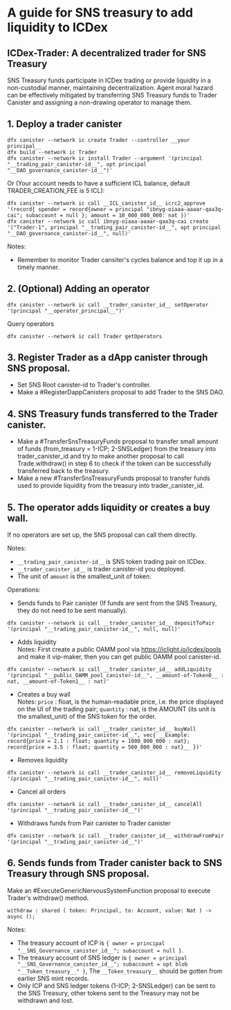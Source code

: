 # A guide for SNS treasury to add liquidity to ICDex

## ICDex-Trader: A decentralized trader for SNS Treasury

SNS Treasury funds participate in ICDex trading or provide liquidity in a non-custodial manner, maintaining decentralization. Agent moral hazard can be effectively mitigated by transferring SNS Treasury funds to Trader Canister and assigning a non-drawing operator to manage them. 

## 1. Deploy a trader canister

```
dfx canister --network ic create Trader --controller __your principal__
dfx build --network ic Trader
dfx canister --network ic install Trader --argument '(principal "__trading_pair_canister-id__", opt principal "__DAO_governance_canister-id__")'
```
Or (Your account needs to have a sufficient ICL balance, default TRADER_CREATION_FEE is 5 ICL): 
```
dfx canister --network ic call __ICL_canister_id__ icrc2_approve '(record{ spender = record{owner = principal "ibnyg-oiaaa-aaaar-qaa3q-cai"; subaccount = null }; amount = 10_000_000_000: nat })'
dfx canister --network ic call ibnyg-oiaaa-aaaar-qaa3q-cai create '("Trader-1", principal "__trading_pair_canister-id__", opt principal "__DAO_governance_canister-id__", null)'
```
Notes:
- Remember to monitor Trader cansiter's cycles balance and top it up in a timely manner.

## 2. (Optional) Adding an operator
```
dfx canister --network ic call __trader_canister_id__ setOperator '(principal "__operator_principal__")'
```
Query operators
```
dfx canister --network ic call Trader getOperators
```

## 3. Register Trader as a dApp canister through SNS proposal.

- Set SNS Root canister-id to Trader's controller.
- Make a #RegisterDappCanisters proposal to add Trader to the SNS DAO.

## 4. SNS Treasury funds transferred to the Trader canister.

- Make a #TransferSnsTreasuryFunds proposal to transfer small amount of funds (from_treasury = 1-ICP; 2-SNSLedger) from the treasury into trader_canister_id and try to make another proposal to call Trade.withdraw() in step 6 to check if the token can be successfully transferred back to the treasury.
- Make a new #TransferSnsTreasuryFunds proposal to transfer funds used to provide liquidity from the treasury into trader_canister_id.

## 5. The operator adds liquidity or creates a buy wall.

If no operators are set up, the SNS proposal can call them directly.

Notes:

- `__trading_pair_canister-id__` is SNS token trading pair on ICDex.
- `__trader_canister_id__` is trader canister-id you deployed.
- The unit of `amount` is the smallest_unit of token.

Operations:

- Sends funds to Pair canister (If funds are sent from the SNS Treasury, they do not need to be sent manually).
```
dfx canister --network ic call __trader_canister_id__ depositToPair '(principal "__trading_pair_canister-id__", null, null)'
```
- Adds liquidity  
Notes: First create a public OAMM pool via https://iclight.io/icdex/pools and make it vip-maker, then you can get public OAMM pool canister-id.
```
dfx canister --network ic call __trader_canister_id__ addLiquidity '(principal "__public_OAMM_pool_canister-id__", __amount-of-Token0__ : nat, __amount-of-Token1__ : nat)'
```
- Creates a buy wall  
Notes: 
    `price` : float, is the human-readable price, i.e. the price displayed on the UI of the trading pair; 
    `quantity` : nat, is the AMOUNT (its unit is the smallest_unit) of the SNS token for the order.
```
dfx canister --network ic call __trader_canister_id__ buyWall '(principal "__trading_pair_canister-id__", vec{ __Example: record{price = 2.1 : float; quantity = 1000_000_000 : nat}; record{price = 3.5 : float; quantity = 500_000_000 : nat}__ })'
```
- Removes liquidity
```
dfx canister --network ic call __trader_canister_id__ removeLiquidity '(principal "__trading_pair_canister-id__", null)'
```
- Cancel all orders
```
dfx canister --network ic call __trader_canister_id__ cancelAll '(principal "__trading_pair_canister-id__")'
```
- Withdraws funds from Pair canister to Trader canister
```
dfx canister --network ic call __trader_canister_id__ withdrawFromPair '(principal "__trading_pair_canister-id__")'
```

## 6. Sends funds from Trader canister back to SNS Treasury through SNS proposal.
Make an #ExecuteGenericNervousSystemFunction proposal to execute Trader's withdraw() method.
```
withdraw : shared ( token: Principal, to: Account, value: Nat ) -> async ();
```
Notes:
- The treasury account of ICP is `{ owner = principal "__SNS_Governance_canister_id__"; subaccount = null }`.
- The treasury account of SNS ledger is `{ owner = principal "__SNS_Governance_canister_id__"; subaccount = opt blob "__Token_treasury__" }`, The `__Token_treasury__` should be gotten from earlier SNS mint records. 
- Only ICP and SNS ledger tokens (1-ICP; 2-SNSLedger) can be sent to the SNS Treasury, other tokens sent to the Treasury may not be withdrawn and lost.
